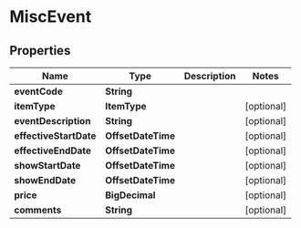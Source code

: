 

# MiscEvent


## Properties

| Name | Type | Description | Notes |
|------------ | ------------- | ------------- | -------------|
|**eventCode** | **String** |  |  |
|**itemType** | **ItemType** |  |  [optional] |
|**eventDescription** | **String** |  |  [optional] |
|**effectiveStartDate** | **OffsetDateTime** |  |  [optional] |
|**effectiveEndDate** | **OffsetDateTime** |  |  [optional] |
|**showStartDate** | **OffsetDateTime** |  |  [optional] |
|**showEndDate** | **OffsetDateTime** |  |  [optional] |
|**price** | **BigDecimal** |  |  [optional] |
|**comments** | **String** |  |  [optional] |



